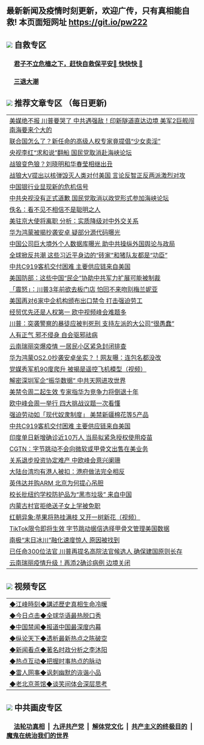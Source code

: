 ## 最新新闻及疫情时刻更新，欢迎广传，只有真相能自救! 本页面短网址 https://git.io/pw222



## <img src="https://img.icons8.com/cute-clipart/2x/circled-right.png">  自救专区

 ### &nbsp;&nbsp;&nbsp;&nbsp; [君子不立危樯之下，赶快自救保平安🍎 快快快 📩](https://github.com/pwgy/td/blob/master/README.md)
 
 ### &nbsp;&nbsp;&nbsp;&nbsp; [三退大潮](https://is.gd/fCPoKo) 
 
## <img src="https://img.icons8.com/cute-clipart/2x/circled-right.png"> 推荐文章专区 （每日更新)

<Table>
<tr><td colspan="2" align="left"><a href="https://mwypkcki.xhuyd.press/?name=c1223607&key=encdeuyadochlaxz&from=pw2">美媒绝不报 川普要哭了 中共遇强敌！印新隧道直达边境 美军2巨舰闯南海要来个大的</a></td></tr>
<tr><td colspan="2" align="left"><a href="https://mwypkcki.xhuyd.press/?name=c1223670&key=encdeuyadochlaxz&from=pw2">联合国怎么了？新任命的高级人权专家竟提倡“少女卖淫”</a></td></tr>
<tr><td colspan="2" align="left"><a href="https://mwypkcki.xhuyd.press/?name=c1223605&key=encdeuyadochlaxz&from=pw2">央视李红“求和说”翻船 国民党取消赴海峡论坛</a></td></tr>
<tr><td colspan="2" align="left"><a href="https://mwypkcki.xhuyd.press/?name=c1223612&key=encdeuyadochlaxz&from=pw2">战狼变色狼？刘晓明和华春莹相继出丑</a></td></tr>
<tr><td colspan="2" align="left"><a href="https://mwypkcki.xhuyd.press/?name=c1223609&key=encdeuyadochlaxz&from=pw2">战狼大V提出以核弹毁灭人类对付美国 言论反智正反两派激烈对攻</a></td></tr>
<tr><td colspan="2" align="left"><a href="https://mwypkcki.xhuyd.press/?name=c1223613&key=encdeuyadochlaxz&from=pw2">中国银行业显现新的危机信号</a></td></tr>
<tr><td colspan="2" align="left"><a href="https://mwypkcki.xhuyd.press/?name=c1223642&key=encdeuyadochlaxz&from=pw2">中共央视没有正式道歉 国民党取消以政党形式参加海峡论坛</a></td></tr>
<tr><td colspan="2" align="left"><a href="https://mwypkcki.xhuyd.press/?name=c1223675&key=encdeuyadochlaxz&from=pw2">佚名：看不见不相信不是聪明之人</a></td></tr>
<tr><td colspan="2" align="left"><a href="https://mwypkcki.xhuyd.press/?name=c1223615&key=encdeuyadochlaxz&from=pw2">美驻京大使将离职 分析：实质降级对中外交关系</a></td></tr>
<tr><td colspan="2" align="left"><a href="https://mwypkcki.xhuyd.press/?name=c1223673&key=encdeuyadochlaxz&from=pw2">华为鸿蒙被揭抄袭安卓 疑部分源代码曝光</a></td></tr>
<tr><td colspan="2" align="left"><a href="https://mwypkcki.xhuyd.press/?name=c1223610&key=encdeuyadochlaxz&from=pw2">中国公司巨大境外个人数据库曝光 助中共操纵外国舆论与政局</a></td></tr>
<tr><td colspan="2" align="left"><a href="https://mwypkcki.xhuyd.press/?name=c1223627&key=encdeuyadochlaxz&from=pw2">全球掀反共潮 这些习近平身边的“砖家”和猪队友都是“功臣”</a></td></tr>
<tr><td colspan="2" align="left"><a href="https://mwypkcki.xhuyd.press/?name=c1223678&key=encdeuyadochlaxz&from=pw2">中共C919客机交付困难 主要供应链来自美国</a></td></tr>
<tr><td colspan="2" align="left"><a href="https://mwypkcki.xhuyd.press/?name=c1223667&key=encdeuyadochlaxz&from=pw2">美国防部：这些中国“民企”协助中共军力扩展可能被制裁</a></td></tr>
<tr><td colspan="2" align="left"><a href="https://mwypkcki.xhuyd.press/?name=c1223616&key=encdeuyadochlaxz&from=pw2">「震怒」：川普3年前欲去板门店 怕回不来吻别梅兰妮亚</a></td></tr>
<tr><td colspan="2" align="left"><a href="https://mwypkcki.xhuyd.press/?name=c1223645&key=encdeuyadochlaxz&from=pw2">美国再对6家中企机构颁布出口禁令 打击强迫劳工</a></td></tr>
<tr><td colspan="2" align="left"><a href="https://mwypkcki.xhuyd.press/?name=c1223681&key=encdeuyadochlaxz&from=pw2">经贸优先还是人权第一 欧中视频峰会难题多</a></td></tr>
<tr><td colspan="2" align="left"><a href="https://mwypkcki.xhuyd.press/?name=c1223669&key=encdeuyadochlaxz&from=pw2">川普：突袭警察的暴徒应被判死刑 支持左派的大公司“很愚蠢”</a></td></tr>
<tr><td colspan="2" align="left"><a href="https://mwypkcki.xhuyd.press/?name=c1223674&key=encdeuyadochlaxz&from=pw2">人有正气  邪不侵身 自会驱邪祛病</a></td></tr>
<tr><td colspan="2" align="left"><a href="https://mwypkcki.xhuyd.press/?name=c1223641&key=encdeuyadochlaxz&from=pw2">云南瑞丽突爆疫情 一居民小区紧急封闭排查</a></td></tr>
<tr><td colspan="2" align="left"><a href="https://mwypkcki.xhuyd.press/?name=c1223629&key=encdeuyadochlaxz&from=pw2">华为鸿蒙OS2.0抄袭安卓坐实？！网友曝：连包名都没改</a></td></tr>
<tr><td colspan="2" align="left"><a href="https://mwypkcki.xhuyd.press/?name=c1223634&key=encdeuyadochlaxz&from=pw2">党媒秀军机90度爬升 被揭是遥控飞机模型（视频）</a></td></tr>
<tr><td colspan="2" align="left"><a href="https://mwypkcki.xhuyd.press/?name=c1223680&key=encdeuyadochlaxz&from=pw2">解密深圳军企“振华数据” 中共天网进攻世界</a></td></tr>
<tr><td colspan="2" align="left"><a href="https://mwypkcki.xhuyd.press/?name=c1223606&key=encdeuyadochlaxz&from=pw2">美禁令周二起生效 专家指华为竞争力将倒退十年</a></td></tr>
<tr><td colspan="2" align="left"><a href="https://mwypkcki.xhuyd.press/?name=c1223603&key=encdeuyadochlaxz&from=pw2">欧中峰会周一举行 四大挑战议题一次看懂</a></td></tr>
<tr><td colspan="2" align="left"><a href="https://mwypkcki.xhuyd.press/?name=c1223682&key=encdeuyadochlaxz&from=pw2">强迫劳动如「现代奴隶制度」 美禁新疆棉花等5产品</a></td></tr>
<tr><td colspan="2" align="left"><a href="https://mwypkcki.xhuyd.press/?name=c1223621&key=encdeuyadochlaxz&from=pw2">中共C919客机交付困难 主要供应链来自美国</a></td></tr>
<tr><td colspan="2" align="left"><a href="https://mwypkcki.xhuyd.press/?name=c1223666&key=encdeuyadochlaxz&from=pw2">印度单日新增确诊近10万人 当局拟紧急授权使用疫苗</a></td></tr>
<tr><td colspan="2" align="left"><a href="https://mwypkcki.xhuyd.press/?name=c1223665&key=encdeuyadochlaxz&from=pw2">CGTN︰字节跳动不会向微软或甲骨文出售在美业务</a></td></tr>
<tr><td colspan="2" align="left"><a href="https://mwypkcki.xhuyd.press/?name=c1223640&key=encdeuyadochlaxz&from=pw2">关系退步投资协定难产 中欧峰会意兴阑珊</a></td></tr>
<tr><td colspan="2" align="left"><a href="https://mwypkcki.xhuyd.press/?name=c1223664&key=encdeuyadochlaxz&from=pw2">大陆台湾均有港人被扣：港府做法完全相反</a></td></tr>
<tr><td colspan="2" align="left"><a href="https://mwypkcki.xhuyd.press/?name=c1223624&key=encdeuyadochlaxz&from=pw2">英伟达并购ARM 北京为何提心吊胆</a></td></tr>
<tr><td colspan="2" align="left"><a href="https://mwypkcki.xhuyd.press/?name=c1223668&key=encdeuyadochlaxz&from=pw2">校长批纽约学校防护品为“黑市垃圾” 来自中国</a></td></tr>
<tr><td colspan="2" align="left"><a href="https://mwypkcki.xhuyd.press/?name=c1223644&key=encdeuyadochlaxz&from=pw2">内蒙古村官拒绝送子女上学被免职</a></td></tr>
<tr><td colspan="2" align="left"><a href="https://mwypkcki.xhuyd.press/?name=c1223652&key=encdeuyadochlaxz&from=pw2">红朝异象:苹果将熟挂满枝 又开一树新花（视频）</a></td></tr>
<tr><td colspan="2" align="left"><a href="https://mwypkcki.xhuyd.press/?name=c1223643&key=encdeuyadochlaxz&from=pw2">TikTok限令即将生效 字节跳动据信选择甲骨文管理美国数据</a></td></tr>
<tr><td colspan="2" align="left"><a href="https://mwypkcki.xhuyd.press/?name=c1223661&key=encdeuyadochlaxz&from=pw2">南极“末日冰川”融化速度惊人 原因被找到</a></td></tr>
<tr><td colspan="2" align="left"><a href="https://mwypkcki.xhuyd.press/?name=c1223630&key=encdeuyadochlaxz&from=pw2">已任命300位法官 川普再提名高院法官候选人 确保建国原则长存</a></td></tr>
<tr><td colspan="2" align="left"><a href="https://mwypkcki.xhuyd.press/?name=c1223628&key=encdeuyadochlaxz&from=pw2">云南瑞丽疫情升级！再添2确诊病例 边境关闭</a></td></tr>

</Table>

## <img src="https://img.icons8.com/cute-clipart/2x/circled-right.png"> 视频专区
 
 <Table>
   <tr>
   <td colspan="2" align=left> 
<a href="https://kmyaoayewvhx.xhyte.press/oo.aspx?name=c922850&key=wybpblbewupvzpbn&from=pw2&tag=9877">◆江峰時刻◆講述歷史真相生命冷暖</a><br/>
    </td>
  </tr>
   <tr>
   <td colspan="2" align=left> 
<a href="https://kmyaoayewvhx.xhyte.press/oo.aspx?name=c816850&key=wybpblbewupvzpbn&from=pw2&tag=9877">◆今日点击◆全球华语最热脱口秀</a><br/>
    </td>
  </tr>
  <tr>
  <td colspan="2" align=left>
<a href="https://kmyaoayewvhx.xhyte.press/oo.aspx?name=c816860&key=wybpblbewupvzpbn&from=pw2&tag=99733110">◆中国禁闻◆报道中国最深度内幕</a><br/>
   </tr>
  <tr>
     <td colspan="2" align=left>
<a href="https://kmyaoayewvhx.xhyte.press/oo.aspx?name=c816855&key=wybpblbewupvzpbn&from=pw2&tag=997110">◆纵论天下◆透析最新热点之陈破空</a><br/>
   </tr>
   <tr>
      <td colspan="2" align=left>
<a href="https://kmyaoayewv4hx.xhyte.press/oo.aspx?name=c838308&key=wybpblbewupvzpbn&from=pw2&tag=9973110">◆新闻看点◆著名时政分析之李沐阳</a><br/>
   </tr>
   <tr>
     <td colspan="2" align=left>
<a href="https://kmy4aoayewvhx.xhyte.press/oo.aspx?name=c816852&key=wybpblbewupvzpbn&from=pw2&tag=9733110">◆热点互动◆把握时事热点的脉动</a><br/>
   </tr>
   <tr>
      <td colspan="2" align=left>
<a href="https://kmyaoaye4wvhx.xhyte.press/oo.aspx?name=c816694&key=wybpblbewupvzpbn&from=pw2&tag=93310">◆雷人网事◆讽刺幽默的诙谐小品</a><br/>
   </tr>
   <tr>
    <td colspan="2" align=left>
<a href="https://kmyao4ayewvhx.xhyte.press/oo.aspx?name=c816650&key=wybpblbewupvzpbn&from=pw2&tag=9973110">◆老北京茶馆◆谈笑间体会深层思考</a><br/>
   </tr>
</Table>
 
## <img src="https://img.icons8.com/cute-clipart/2x/circled-right.png"> 中共画皮专区


 ### &nbsp;&nbsp;&nbsp;&nbsp; [法轮功真相](https://github.com/begood0513/basic/blob/master/README.md) &nbsp;|&nbsp; [九评共产党](https://github.com/begood0513/9ping.md/blob/master/README.md) &nbsp;|&nbsp; [解体党文化](https://github.com/begood0513/jtdwh.md/blob/master/README.md)   &nbsp;|&nbsp; [共产主义的终极目的](https://github.com/begood0513/gczydzjmd.md/blob/master/README.md) &nbsp;|&nbsp; [魔鬼在统治我们的世界](https://github.com/begood0513/gczydzjmd.md/blob/master/README.md) 

